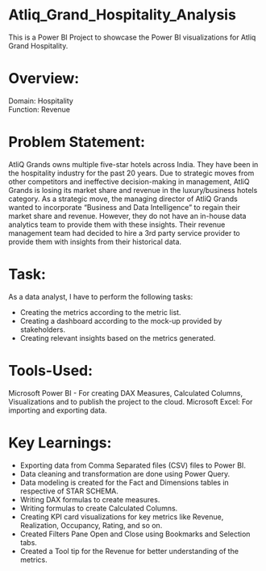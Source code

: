 # Atliq_Grand_Hospitality_Analysis
This is a Power BI Project to showcase the Power BI visualizations for Atliq Grand Hospitality.
# Overview:
Domain:  Hospitality       
Function: Revenue

# Problem Statement:
AtliQ Grands owns multiple five-star hotels across India. They have been in the hospitality industry for the past 20 years. Due to strategic moves from other competitors and ineffective decision-making in management, AtliQ Grands is losing its market share and revenue in the luxury/business hotels category. As a strategic move, the managing director of AtliQ Grands wanted to incorporate “Business and Data Intelligence” to regain their market share and revenue. However, they do not have an in-house data analytics team to provide them with these insights. Their revenue management team had decided to hire a 3rd party service provider to provide them with insights from their historical data.

# Task:  
As a data analyst, I have to perform the following tasks:
* Creating the metrics according to the metric list.
* Creating a dashboard according to the mock-up provided by stakeholders.
* Creating relevant insights based on the metrics generated.

# Tools-Used:
Microsoft Power BI - For creating DAX Measures, Calculated Columns, Visualizations and to publish the project to the cloud.
Microsoft Excel: For importing and exporting data.

# Key Learnings:
* Exporting data from Comma Separated files (CSV) files to Power BI.
* Data cleaning and transformation are done using Power Query.
* Data modeling is created for the Fact and Dimensions tables in respective of STAR SCHEMA.
* Writing DAX formulas to create measures.
* Writing formulas to create Calculated Columns.
* Creating KPI card visualizations for key metrics like Revenue, Realization, Occupancy, Rating, and so on.
* Created Filters Pane Open and Close using Bookmarks and Selection tabs.
* Created a Tool tip for the Revenue for better understanding of the metrics.

